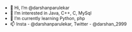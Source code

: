 - 👋 Hi, I’m @darshanparulekar
- 👀 I’m interested in Java, C++, C, MySql
- 🌱 I’m currently learning Python, php
- 📫 Insta - @darshanparulekar, Twitter - @darshan_2999
